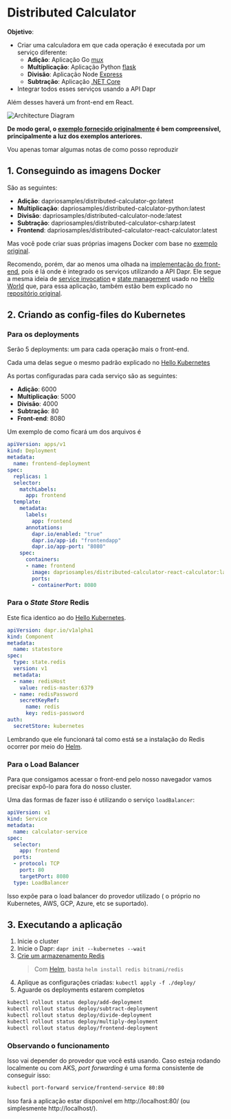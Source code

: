 # Distributed Calculator

**Objetivo**:
- Criar uma calculadora em que cada operação é executada por um serviço diferente:
    -   **Adição**: Aplicação Go [mux](https://github.com/gorilla/mux)
    -   **Multiplicação**: Aplicação Python [flask](https://flask.palletsprojects.com/en/1.0.x/)
    -   **Divisão**: Aplicação Node [Express](https://expressjs.com/)
    -   **Subtração**: Aplicação [.NET Core](https://docs.microsoft.com/en-us/dotnet/core/)
- Integrar todos esses serviços usando a API Dapr

Além desses haverá um front-end em React.

![Architecture Diagram](https://raw.githubusercontent.com/dapr/quickstarts/master/tutorials/distributed-calculator/img/Architecture_Diagram.png)


**De modo geral, o [exemplo fornecido originalmente](https://github.com/dapr/quickstarts/tree/master/distributed-calculator) é bem compreensível, principalmente a luz dos exemplos anteriores.**

Vou apenas tomar algumas notas de como posso reproduzir


## 1. Conseguindo as imagens Docker
São as seguintes:
-   **Adição**: dapriosamples/distributed-calculator-go:latest
-   **Multiplicação**: dapriosamples/distributed-calculator-python:latest
-   **Divisão**: dapriosamples/distributed-calculator-node:latest
-   **Subtração**: dapriosamples/distributed-calculator-csharp:latest
-   **Frontend**: dapriosamples/distributed-calculator-react-calculator:latest

Mas você pode criar suas próprias imagens Docker com base no [exemplo original](https://github.com/dapr/quickstarts/tree/master/distributed-calculator).

Recomendo, porém, dar ao menos uma olhada na [implementação do front-end](https://github.com/dapr/quickstarts/blob/master/distributed-calculator/react-calculator/server.js), pois é lá onde é integrado os serviços utilizando a API Dapr. Ele segue a mesma ideia de [service invocation](https://docs.dapr.io/reference/api/service_invocation_api/) e [state management](https://docs.dapr.io/reference/api/state_api/) usado no [Hello World](../1.%20Hello%20World/Hello%20World.md) que, para essa aplicação, também estão bem explicado no [repositório original](https://github.com/dapr/quickstarts/tree/master/distributed-calculator#the-role-of-dapr).


## 2. Criando as config-files do Kubernetes

### Para os deployments
Serão 5 deployments: um para cada operação mais o front-end.

Cada uma delas segue o mesmo padrão explicado no [Hello Kubernetes](../2.%20Hello%20Kubernetes/Hello%20Kubernetes.md#Para%20o%20nodeapp)

As portas configuradas para cada serviço são as seguintes:

-   **Adição**: 6000
-   **Multiplicação**: 5000
-   **Divisão**: 4000
-   **Subtração**: 80
-   **Front-end**: 8080

Um exemplo de como ficará um dos arquivos é 
~~~yaml
apiVersion: apps/v1
kind: Deployment
metadata:
  name: frontend-deployment
spec:
  replicas: 1
  selector:
    matchLabels:
      app: frontend
  template: 
    metadata:
      labels:
        app: frontend
      annotations:
        dapr.io/enabled: "true"
        dapr.io/app-id: "frontendapp"
        dapr.io/app-port: "8080"
    spec:
      containers:
      - name: frontend
        image: dapriosamples/distributed-calculator-react-calculator:latest
        ports:
        - containerPort: 8080
~~~

### Para o _State Store_ Redis
Este fica identico ao do [Hello Kubernetes](../2.%20Hello%20Kubernetes/Hello%20Kubernetes.md#Para%20o%20_state%20store_%20redis).

~~~yaml
apiVersion: dapr.io/v1alpha1
kind: Component
metadata:
  name: statestore
spec:
  type: state.redis
  version: v1
  metadata:
  - name: redisHost
    value: redis-master:6379
  - name: redisPassword
    secretKeyRef:
      name: redis
      key: redis-password
auth:
  secretStore: kubernetes
~~~

Lembrando que ele funcionará tal como está se a instalação do Redis ocorrer por meio do [Helm](https://helm.sh/).

### Para o Load Balancer
Para que consigamos acessar o front-end pelo nosso navegador vamos precisar expô-lo para fora do nosso cluster.

Uma das formas de fazer isso é utilizando o serviço `loadBalancer`:

~~~yaml
apiVersion: v1
kind: Service
metadata:
  name: calculator-service
spec:
  selector:
    app: frontend
  ports:
  - protocol: TCP
    port: 80
    targetPort: 8080
  type: LoadBalancer
~~~

Isso expõe para o load balancer do provedor utilizado ( o próprio no Kubernetes, AWS, GCP, Azure, etc se suportado).


## 3. Executando a aplicação
1. Inicie o cluster
2. Inicie o Dapr: `dapr init --kubernetes --wait`
3. [Crie um armazenamento Redis](https://docs.dapr.io/getting-started/configure-state-pubsub/#create-a-redis-store)
    > Com [Helm](https://helm.sh/), basta `helm install redis bitnami/redis`
4. Aplique as configurações criadas: `kubectl apply -f ./deploy/`
5. Aguarde os deployments estarem completos
~~~sh
kubectl rollout status deploy/add-deployment
kubectl rollout status deploy/subtract-deployment
kubectl rollout status deploy/divide-deployment
kubectl rollout status deploy/multiply-deployment
kubectl rollout status deploy/frontend-deployment
~~~


### Observando o funcionamento
Isso vai depender do provedor que você está usando. Caso esteja rodando localmente ou com AKS, _port forwarding_ é uma forma consistente de conseguir isso:
~~~sh
kubectl port-forward service/frontend-service 80:80
~~~

Isso fará a aplicação estar disponível em http://localhost:80/ (ou simplesmente http://localhost/).
